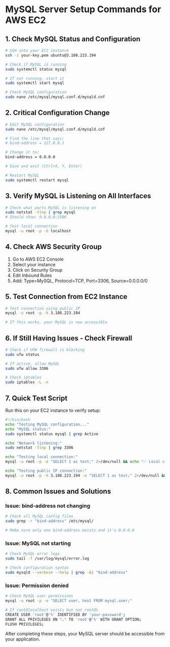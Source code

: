 # MySQL Server Setup Commands for AWS EC2

## 1. Check MySQL Status and Configuration
```bash
# SSH into your EC2 instance
ssh -i your-key.pem ubuntu@3.108.223.194

# Check if MySQL is running
sudo systemctl status mysql

# If not running, start it
sudo systemctl start mysql

# Check MySQL configuration
sudo nano /etc/mysql/mysql.conf.d/mysqld.cnf
```

## 2. Critical Configuration Change
```bash
# Edit MySQL configuration
sudo nano /etc/mysql/mysql.conf.d/mysqld.cnf

# Find the line that says:
# bind-address = 127.0.0.1

# Change it to:
bind-address = 0.0.0.0

# Save and exit (Ctrl+X, Y, Enter)

# Restart MySQL
sudo systemctl restart mysql
```

## 3. Verify MySQL is Listening on All Interfaces
```bash
# Check what ports MySQL is listening on
sudo netstat -tlnp | grep mysql
# Should show: 0.0.0.0:3306

# Test local connection
mysql -u root -p -h localhost
```

## 4. Check AWS Security Group
1. Go to AWS EC2 Console
2. Select your instance
3. Click on Security Group
4. Edit Inbound Rules
5. Add: Type=MySQL, Protocol=TCP, Port=3306, Source=0.0.0.0/0

## 5. Test Connection from EC2 Instance
```bash
# Test connection using public IP
mysql -u root -p -h 3.108.223.194

# If this works, your MySQL is now accessible
```

## 6. If Still Having Issues - Check Firewall
```bash
# Check if UFW firewall is blocking
sudo ufw status

# If active, allow MySQL
sudo ufw allow 3306

# Check iptables
sudo iptables -L -n
```

## 7. Quick Test Script
Run this on your EC2 instance to verify setup:
```bash
#!/bin/bash
echo "Testing MySQL configuration..."
echo "MySQL status:"
sudo systemctl status mysql | grep Active

echo "Network listening:"
sudo netstat -tlnp | grep 3306

echo "Testing local connection:"
mysql -u root -p -e "SELECT 1 as test;" 2>/dev/null && echo "✅ Local connection works" || echo "❌ Local connection failed"

echo "Testing public IP connection:"
mysql -u root -p -h 3.108.223.194 -e "SELECT 1 as test;" 2>/dev/null && echo "✅ Public IP connection works" || echo "❌ Public IP connection failed"
```

## 8. Common Issues and Solutions

### Issue: bind-address not changing
```bash
# Check all MySQL config files
sudo grep -r "bind-address" /etc/mysql/

# Make sure only one bind-address exists and it's 0.0.0.0
```

### Issue: MySQL not starting
```bash
# Check MySQL error logs
sudo tail -f /var/log/mysql/error.log

# Check configuration syntax
sudo mysqld --verbose --help | grep -A1 "bind-address"
```

### Issue: Permission denied
```bash
# Check MySQL user permissions
mysql -u root -p -e "SELECT user, host FROM mysql.user;"

# If root@localhost exists but not root@%
CREATE USER 'root'@'%' IDENTIFIED BY 'your-password';
GRANT ALL PRIVILEGES ON *.* TO 'root'@'%' WITH GRANT OPTION;
FLUSH PRIVILEGES;
```

After completing these steps, your MySQL server should be accessible from your application.

